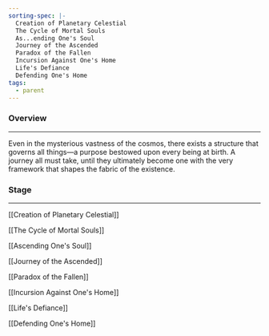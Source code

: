 ```yaml
---
sorting-spec: |-
  Creation of Planetary Celestial  
  The Cycle of Mortal Souls
  As...ending One's Soul  
  Journey of the Ascended  
  Paradox of the Fallen
  Incursion Against One's Home
  Life's Defiance  
  Defending One's Home
tags:
  - parent
---
```


### Overview  
---  
Even in the mysterious vastness of the cosmos, there exists a structure that governs all things—a purpose bestowed upon every being at birth. A journey all must take, until they ultimately become one with the very framework that shapes the fabric of the existence.

### Stage
---

[[Creation of Planetary Celestial]]

[[The Cycle of Mortal Souls]]

[[Ascending One's Soul]]

[[Journey of the Ascended]]

[[Paradox of the Fallen]]

[[Incursion Against One's Home]]

[[Life's Defiance]]

[[Defending One's Home]]
